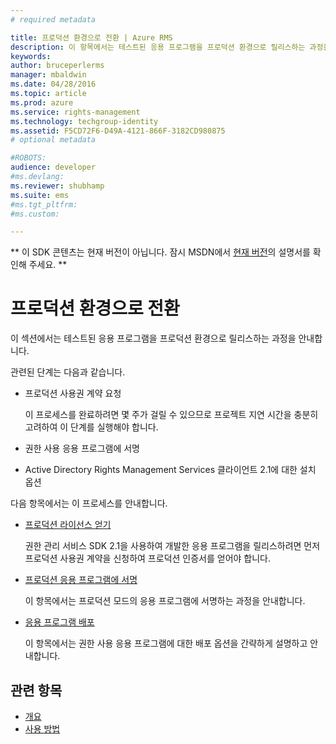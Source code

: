 ```yaml
---
# required metadata

title: 프로덕션 환경으로 전환 | Azure RMS
description: 이 항목에서는 테스트된 응용 프로그램을 프로덕션 환경으로 릴리스하는 과정을 안내합니다.
keywords:
author: bruceperlerms
manager: mbaldwin
ms.date: 04/28/2016
ms.topic: article
ms.prod: azure
ms.service: rights-management
ms.technology: techgroup-identity
ms.assetid: F5CD72F6-D49A-4121-866F-3182CD980875
# optional metadata

#ROBOTS:
audience: developer
#ms.devlang:
ms.reviewer: shubhamp
ms.suite: ems
#ms.tgt_pltfrm:
#ms.custom:

---
```

** 이 SDK 콘텐츠는 현재 버전이 아닙니다. 잠시 MSDN에서 [현재 버전](https://msdn.microsoft.com/library/windows/desktop/hh535290(v=vs.85).aspx)의 설명서를 확인해 주세요. **
# 프로덕션 환경으로 전환

이 섹션에서는 테스트된 응용 프로그램을 프로덕션 환경으로 릴리스하는 과정을 안내합니다.

관련된 단계는 다음과 같습니다.

-   프로덕션 사용권 계약 요청

    이 프로세스를 완료하려면 몇 주가 걸릴 수 있으므로 프로젝트 지연 시간을 충분히 고려하여 이 단계를 실행해야 합니다.

-   권한 사용 응용 프로그램에 서명
-   Active Directory Rights Management Services 클라이언트 2.1에 대한 설치 옵션

다음 항목에서는 이 프로세스를 안내합니다.

- [프로덕션 라이선스 얻기](obtaining-a-production-license.md)

  권한 관리 서비스 SDK 2.1을 사용하여 개발한 응용 프로그램을 릴리스하려면 먼저 프로덕션 사용권 계약을 신청하여 프로덕션 인증서를 얻어야 합니다.
- [프로덕션 응용 프로그램에 서명](signing-your-application-for-production.md)

  이 항목에서는 프로덕션 모드의 응용 프로그램에 서명하는 과정을 안내합니다.

- [응용 프로그램 배포](deploying-your-application.md)

  이 항목에서는 권한 사용 응용 프로그램에 대한 배포 옵션을 간략하게 설명하고 안내합니다.
 

## 관련 항목

* [개요](ad-rms-overview.md)
* [사용 방법](how-to-use-msipc.md)
 

 


<!--HONumber=Jun16_HO1-->


